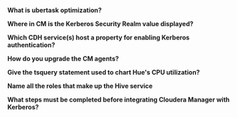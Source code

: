 **What is ubertask optimization?**

**Where in CM is the Kerberos Security Realm value displayed?**

**Which CDH service(s) host a property for enabling Kerberos authentication?**

**How do you upgrade the CM agents?**

**Give the tsquery statement used to chart Hue's CPU utilization?**

**Name all the roles that make up the Hive service**

**What steps must be completed before integrating Cloudera Manager with Kerberos?**



